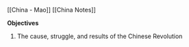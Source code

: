 [[China - Mao]]
[[China Notes]]

**Objectives**

1. The cause, struggle, and results of the Chinese Revolution
